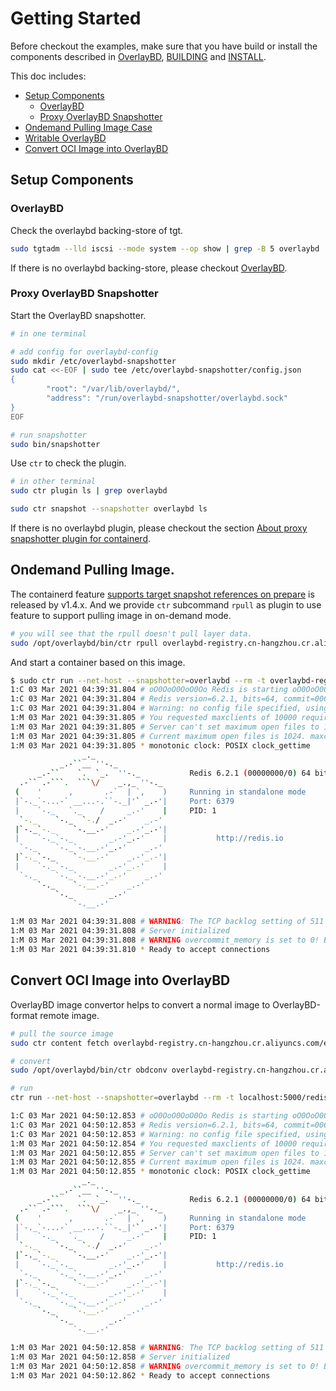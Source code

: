 # Getting Started

Before checkout the examples, make sure that you have build or install the components described in [OverlayBD](https://github.com/alibaba/overlaybd/README.md), [BUILDING](BUILDING.md) and [INSTALL](INSTALL.md).

This doc includes:

* [Setup Components](#setup-components)
  * [OverlayBD](#overlaybd)
  * [Proxy OverlayBD Snapshotter](#proxy-overlaybd-snapshotter)
* [Ondemand Pulling Image Case](#ondemand-pulling-image-case)
* [Writable OverlayBD](#writable-overlaybd)
* [Convert OCI Image into OverlayBD](#convert-oci-image-into-overlaybd)

## Setup Components

### OverlayBD

Check the overlaybd backing-store of tgt.

```bash
sudo tgtadm --lld iscsi --mode system --op show | grep -B 5 overlaybd
```

If there is no overlaybd backing-store, please checkout [OverlayBD](https://github.com/alibaba/overlaybd).

### Proxy OverlayBD Snapshotter

Start the OverlayBD snapshotter.

```bash
# in one terminal

# add config for overlaybd-config
sudo mkdir /etc/overlaybd-snapshotter
sudo cat <<-EOF | sudo tee /etc/overlaybd-snapshotter/config.json
{
        "root": "/var/lib/overlaybd/",
        "address": "/run/overlaybd-snapshotter/overlaybd.sock"
}
EOF

# run snapshotter
sudo bin/snapshotter
```

Use `ctr` to check the plugin.

```bash
# in other terminal
sudo ctr plugin ls | grep overlaybd

sudo ctr snapshot --snapshotter overlaybd ls
```

If there is no overlaybd plugin, please checkout the section [About proxy snapshotter plugin for containerd](BUILDING.md#about-proxy-snapshotter-plugin-for-containerd).

## Ondemand Pulling Image.

The containerd feature [supports target snapshot references on prepare](https://github.com/containerd/containerd/pull/3793) is released by v1.4.x.
And we provide `ctr` subcommand `rpull` as plugin to use feature to support pulling image in on-demand mode.

```bash
# you will see that the rpull doesn't pull layer data.
sudo /opt/overlaybd/bin/ctr rpull overlaybd-registry.cn-hangzhou.cr.aliyuncs.com/example/redis:6.2.1_obd
```

And start a container based on this image.

```bash
$ sudo ctr run --net-host --snapshotter=overlaybd --rm -t overlaybd-registry.cn-hangzhou.cr.aliyuncs.com/example/redis:6.2.1_obd demo
1:C 03 Mar 2021 04:39:31.804 # oO0OoO0OoO0Oo Redis is starting oO0OoO0OoO0Oo
1:C 03 Mar 2021 04:39:31.804 # Redis version=6.2.1, bits=64, commit=00000000, modified=0, pid=1, just started
1:C 03 Mar 2021 04:39:31.804 # Warning: no config file specified, using the default config. In order to specify a config file use redis-server /path/to/redis.conf
1:M 03 Mar 2021 04:39:31.805 # You requested maxclients of 10000 requiring at least 10032 max file descriptors.
1:M 03 Mar 2021 04:39:31.805 # Server can't set maximum open files to 10032 because of OS error: Operation not permitted.
1:M 03 Mar 2021 04:39:31.805 # Current maximum open files is 1024. maxclients has been reduced to 992 to compensate for low ulimit. If you need higher maxclients increase 'ulimit -n'.
1:M 03 Mar 2021 04:39:31.805 * monotonic clock: POSIX clock_gettime
                _._
           _.-``__ ''-._
      _.-``    `.  `_.  ''-._           Redis 6.2.1 (00000000/0) 64 bit
  .-`` .-```.  ```\/    _.,_ ''-._
 (    '      ,       .-`  | `,    )     Running in standalone mode
 |`-._`-...-` __...-.``-._|'` _.-'|     Port: 6379
 |    `-._   `._    /     _.-'    |     PID: 1
  `-._    `-._  `-./  _.-'    _.-'
 |`-._`-._    `-.__.-'    _.-'_.-'|
 |    `-._`-._        _.-'_.-'    |           http://redis.io
  `-._    `-._`-.__.-'_.-'    _.-'
 |`-._`-._    `-.__.-'    _.-'_.-'|
 |    `-._`-._        _.-'_.-'    |
  `-._    `-._`-.__.-'_.-'    _.-'
      `-._    `-.__.-'    _.-'
          `-._        _.-'
              `-.__.-'

1:M 03 Mar 2021 04:39:31.808 # WARNING: The TCP backlog setting of 511 cannot be enforced because /proc/sys/net/core/somaxconn is set to the lower value of 128.
1:M 03 Mar 2021 04:39:31.808 # Server initialized
1:M 03 Mar 2021 04:39:31.808 # WARNING overcommit_memory is set to 0! Background save may fail under low memory condition. To fix this issue add 'vm.overcommit_memory = 1' to /etc/sysctl.conf and then reboot or run the command 'sysctl vm.overcommit_memory=1' for this to take effect.
1:M 03 Mar 2021 04:39:31.810 * Ready to accept connections
```

## Convert OCI Image into OverlayBD

OverlayBD image convertor helps to convert a normal image to OverlayBD-format remote image.

```bash
# pull the source image
sudo ctr content fetch overlaybd-registry.cn-hangzhou.cr.aliyuncs.com/example/redis:6.2.1

# convert
sudo /opt/overlaybd/bin/ctr obdconv overlaybd-registry.cn-hangzhou.cr.aliyuncs.com/example/redis:6.2.1 localhost:5000/redis:6.2.1_obd

# run
ctr run --net-host --snapshotter=overlaybd --rm -t localhost:5000/redis:6.2.1_obd demo

1:C 03 Mar 2021 04:50:12.853 # oO0OoO0OoO0Oo Redis is starting oO0OoO0OoO0Oo
1:C 03 Mar 2021 04:50:12.853 # Redis version=6.2.1, bits=64, commit=00000000, modified=0, pid=1, just started
1:C 03 Mar 2021 04:50:12.853 # Warning: no config file specified, using the default config. In order to specify a config file use redis-server /path/to/redis.conf
1:M 03 Mar 2021 04:50:12.854 # You requested maxclients of 10000 requiring at least 10032 max file descriptors.
1:M 03 Mar 2021 04:50:12.855 # Server can't set maximum open files to 10032 because of OS error: Operation not permitted.
1:M 03 Mar 2021 04:50:12.855 # Current maximum open files is 1024. maxclients has been reduced to 992 to compensate for low ulimit. If you need higher maxclients increase 'ulimit -n'.
1:M 03 Mar 2021 04:50:12.855 * monotonic clock: POSIX clock_gettime
                _._
           _.-``__ ''-._
      _.-``    `.  `_.  ''-._           Redis 6.2.1 (00000000/0) 64 bit
  .-`` .-```.  ```\/    _.,_ ''-._
 (    '      ,       .-`  | `,    )     Running in standalone mode
 |`-._`-...-` __...-.``-._|'` _.-'|     Port: 6379
 |    `-._   `._    /     _.-'    |     PID: 1
  `-._    `-._  `-./  _.-'    _.-'
 |`-._`-._    `-.__.-'    _.-'_.-'|
 |    `-._`-._        _.-'_.-'    |           http://redis.io
  `-._    `-._`-.__.-'_.-'    _.-'
 |`-._`-._    `-.__.-'    _.-'_.-'|
 |    `-._`-._        _.-'_.-'    |
  `-._    `-._`-.__.-'_.-'    _.-'
      `-._    `-.__.-'    _.-'
          `-._        _.-'
              `-.__.-'

1:M 03 Mar 2021 04:50:12.858 # WARNING: The TCP backlog setting of 511 cannot be enforced because /proc/sys/net/core/somaxconn is set to the lower value of 128.
1:M 03 Mar 2021 04:50:12.858 # Server initialized
1:M 03 Mar 2021 04:50:12.858 # WARNING overcommit_memory is set to 0! Background save may fail under low memory condition. To fix this issue add 'vm.overcommit_memory = 1' to /etc/sysctl.conf and then reboot or run the command 'sysctl vm.overcommit_memory=1' for this to take effect.
1:M 03 Mar 2021 04:50:12.862 * Ready to accept connections
```
